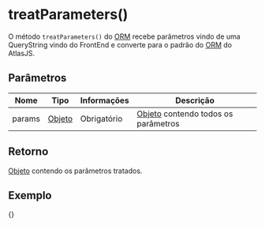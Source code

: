 # treatParameters()

O método `treatParameters()` do [ORM](#orm) recebe parâmetros vindo de uma QueryString vindo do FrontEnd e converte para o padrão do [ORM](#orm) do AtlasJS.

## Parâmetros

|Nome|Tipo|Informações|Descrição|
|--|--|--|--|
|params|[Objeto](https://developer.mozilla.org/pt-BR/docs/Aprender/JavaScript/Objetos/B%C3%A1sico)|Obrigatório|[Objeto](https://developer.mozilla.org/pt-BR/docs/Aprender/JavaScript/Objetos/B%C3%A1sico) contendo todos os parâmetros|

## Retorno

[Objeto](https://developer.mozilla.org/pt-BR/docs/Aprender/JavaScript/Objetos/B%C3%A1sico) contendo os parâmetros tratados.

## Exemplo

{<treatParameters>}